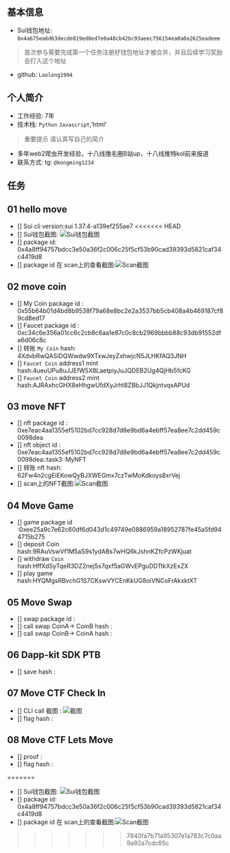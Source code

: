 ## 基本信息
- Sui钱包地址: `0x4a675ea6d63decde819ed8ed7e0a48cb42bc93aeec756154ea0a0a2625eadeee`
> 首次参与需要完成第一个任务注册好钱包地址才被合并，并且后续学习奖励会打入这个地址
- github: `Laolong1994`

## 个人简介
- 工作经验: 7年
- 技术栈: `Python` `Javascript`,'html'
> 重要提示 请认真写自己的简介
- 多年web2爬虫开发经验，十八线撸毛圈B站up，十八线推特kol前来报道
- 联系方式: tg: `@kongming1234` 

## 任务

##   01 hello move  
- [] Sui cli version:sui 1.37.4-a139ef255ae7
<<<<<<< HEAD
- [] Sui钱包截图: ![Sui钱包截图](./images/task1_wallet.png)
- [] package id: 0x4a8ff94757bdcc3e50a36f2c006c25f5cf53b90cad39393d5821caf34c4419d8
- [] package id 在 scan上的查看截图:![Scan截图](./images/task1contract.png)

##   02 move coin
- [] My Coin package id : 0x55b64b01d4bd8b9538f79a68e8bc2e2a3537bb5cb408a4b469187cf89cd8ed17
- [] Faucet package id : 0xc34c6e356a01cc6c2cb8c6aa1e87c0c8cb2969bbbb88c93db91552dfa6d06c8c
- [] 转账 `My Coin` hash: 4XdvbRwQASiDQWwdw9XTxwJeyZxhwjcN5JLHKfAQ3JNH
- [] `Faucet Coin` address1 mint hash:4ueuUPu8uJJEfW5X8LaetpiyJuJQDEB2Ug4QjHb5fcKG
- [] `Faucet Coin` address2 mint hash:AJRAxhcGHX8eHhgwUfdXyJrht8ZBbJJ1QkjntvqxAPUd

##   03 move NFT
- [] nft package id : 0xe7eac4aa1355ef5102bd7cc928d7d8e9bd6a4ebff57ea8ee7c2dd459c0098dea
- [] nft object id : 0xe7eac4aa1355ef5102bd7cc928d7d8e9bd6a4ebff57ea8ee7c2dd459c0098dea::task3::MyNFT
- [] 转账 nft  hash: 62Fw4n2cgEiEKowQyBJXWEGmx7czTwMoKdkoys8xrVej
- [] scan上的NFT截图:![Scan截图](./images/task3.png)

##   04 Move Game
- [] game package id :0xee25a9c7e62c60df6d043d1c49749e0886959a18952787fe45a5fd944715b275
- [] deposit Coin hash:9RAuVswVf1M5aS9s1ydABs7wHQ6kJshnKZfcPzWKjuat
- [] withdraw `Coin` hash:HffXdSyTqeR3DZ2nej5s7qxf5aGWvEPguDDTtkXzExZX
- [] play game hash:HYQMgsRBvchG1S7CKswVYCEnKkUG8oiVNCoFrAkxktXT

##   05 Move Swap
- [] swap package id :
- [] call swap CoinA-> CoinB  hash :
- [] call swap CoinB-> CoinA  hash :

##   06 Dapp-kit SDK PTB
- [] save hash :

##   07 Move CTF Check In
- [] CLI call 截图 : ![截图](./images/你的图片地址)
- [] flag hash :

##   08 Move CTF Lets Move
- [] proof : 
- [] flag hash :

=======
- [] Sui钱包截图: ![Sui钱包截图](./images/你的图片地址)
- [] package id: 0x4a8ff94757bdcc3e50a36f2c006c25f5cf53b90cad39393d5821caf34c4419d8
- [] package id 在 scan上的查看截图:![Scan截图](./images/你的图片地址)
>>>>>>> 7840fa7b71a95307e1a783c7c0aa9a92a7cdc65c
